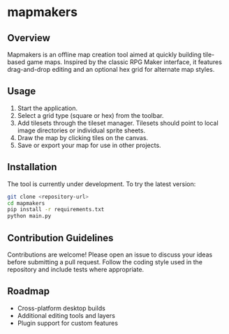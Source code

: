 # mapmakers

## Overview
Mapmakers is an offline map creation tool aimed at quickly building tile-based game maps. Inspired by the classic RPG Maker interface, it features drag-and-drop editing and an optional hex grid for alternate map styles.

## Usage
1. Start the application.
2. Select a grid type (square or hex) from the toolbar.
3. Add tilesets through the tileset manager. Tilesets should point to local image directories or individual sprite sheets.
4. Draw the map by clicking tiles on the canvas.
5. Save or export your map for use in other projects.

## Installation
The tool is currently under development. To try the latest version:

```bash
git clone <repository-url>
cd mapmakers
pip install -r requirements.txt
python main.py
```

## Contribution Guidelines
Contributions are welcome! Please open an issue to discuss your ideas before submitting a pull request. Follow the coding style used in the repository and include tests where appropriate.

## Roadmap
- Cross-platform desktop builds
- Additional editing tools and layers
- Plugin support for custom features

